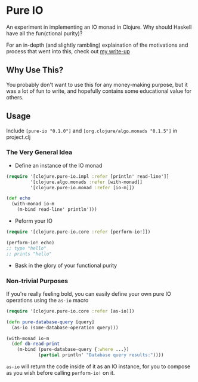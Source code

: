 # Pure IO

An experiment in implementing an IO monad in Clojure. Why should Haskell have all the fun(ctional purity)?

For an in-depth (and slightly rambling) explaination of the motivations and process that went into this, check out [my write-up](/gist.md)

## Why Use This?

You probably don't want to use this for any money-making purpose, but it was a lot of fun to write, and hopefully contains some educational value for others.

## Usage

Include `[pure-io "0.1.0"]` and `[org.clojure/algo.monads "0.1.5"]` in project.clj

### The Very General Idea

* Define an instance of the IO monad
```clojure
(require '[clojure.pure-io.impl :refer [println' read-line']]
         '[clojure.algo.monads :refer [with-monad]]
         '[clojure.pure-io.monad :refer [io-m]])

(def echo
  (with-monad io-m
    (m-bind read-line' println')))
```

* Peform your IO
```clojure
(require '[clojure.pure-io.core :refer [perform-io!]])

(perform-io! echo)
;; type "hello"
;; prints "hello"
```

* Bask in the glory of your functional purity

### Non-trivial Purposes

If you're really feeling bold, you can easily define your own pure IO operations using the `as-io` macro
```clojure
(require '[clojure.pure-io.core :refer [as-io]])

(defn pure-database-query [query]
  (as-io (some-database-operation query)))

(with-monad io-m
  (def db-read-print
    (m-bind (pure-database-query {:where ...})
            (partial println' "Database query results:"))))
```
`as-io` will return the code inside of it as an IO instance, for you to compose as you wish before calling `perform-io!` on it.
